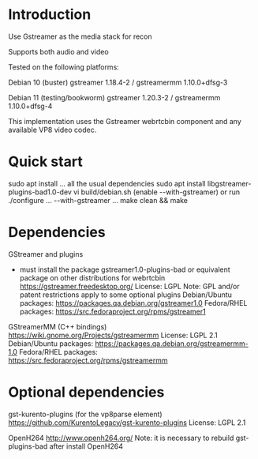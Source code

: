 
# Introduction

Use Gstreamer as the media stack for recon

Supports both audio and video

Tested on the following platforms:

  Debian 10 (buster)
    gstreamer 1.18.4-2 / gstreamermm 1.10.0+dfsg-3

  Debian 11 (testing/bookworm)
    gstreamer 1.20.3-2 / gstreamermm 1.10.0+dfsg-4

This implementation uses the Gstreamer webrtcbin component
and any available VP8 video codec.

# Quick start

  sudo apt install ... all the usual dependencies
  sudo apt install libgstreamer-plugins-bad1.0-dev
  vi build/debian.sh    (enable --with-gstreamer)
     or run ./configure ... --with-gstreamer ...
  make clean && make

# Dependencies

GStreamer and plugins
- must install the package gstreamer1.0-plugins-bad or
  equivalent package on other distributions for webrtcbin
https://gstreamer.freedesktop.org/
License: LGPL
Note: GPL and/or patent restrictions apply to some optional plugins
Debian/Ubuntu packages: https://packages.qa.debian.org/gstreamer1.0
Fedora/RHEL packages: https://src.fedoraproject.org/rpms/gstreamer1

GStreamerMM (C++ bindings)
https://wiki.gnome.org/Projects/gstreamermm
License: LGPL 2.1
Debian/Ubuntu packages: https://packages.qa.debian.org/gstreamermm-1.0
Fedora/RHEL packages: https://src.fedoraproject.org/rpms/gstreamermm

# Optional dependencies

gst-kurento-plugins (for the vp8parse element)
https://github.com/KurentoLegacy/gst-kurento-plugins
License: LGPL 2.1

OpenH264
http://www.openh264.org/
Note: it is necessary to rebuild gst-plugins-bad after install OpenH264


